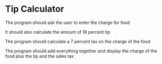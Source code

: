 # Tip Calculator
The program should ask the user to enter the charge for food

It should also calculate the amount of 18 percent tip

The program should calculate a 7 percent tax on the charge of the food

The program should add everything together and display the charge of the food plus the tip and the sales tax